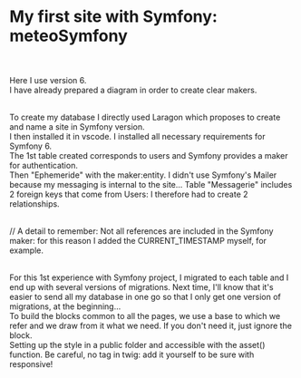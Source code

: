 # My first site with Symfony: meteoSymfony <br><br>

Here I use version 6.<br>
I have already prepared a diagram in order to create clear makers.<br><br>

To create my database I directly used Laragon which proposes to create and name a site in Symfony version.<br>
I then installed it in vscode. I installed all necessary requirements for Symfony 6.<br>
The 1st table created corresponds to users and Symfony provides a maker for authentication.<br>
Then "Ephemeride" with the maker:entity. I didn't use Symfony's Mailer because my messaging is internal to the site... Table "Messagerie" includes 2 foreign keys that come from Users: I therefore had to create 2 relationships.<br><br>

// A detail to remember: Not all references are included in the Symfony maker: for this reason I added the CURRENT_TIMESTAMP myself, for example.<br><br>

For this 1st experience with Symfony project, I migrated to each table and I end up with several versions of migrations. Next time, I'll know that it's easier to send all my database in one go so that I only get one version of migrations, at the beginning...<br>
To build the blocks common to all the pages, we use a base to which we refer and we draw from it what we need. If you don't need it, just ignore the block.<br>
Setting up the style in a public folder and accessible with the asset() function. Be careful, no tag in twig: add it yourself to be sure with responsive!<br>
